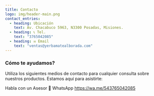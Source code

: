 ```yaml
---
title: Contacto
logo: img/header-main.png
contact_entries:
  - heading: Ubicación
    text: Av. Chacabuco 5963, N3300 Posadas, Misiones.
  - heading: 📞 Tel.
    text: "3765042085"
  - heading: ✉️ Email
    text: "ventas@yerbamatealborada.com"
---
```



<h3 class="f4 b lh-title mb2">Cómo te ayudamos?</h3>

Utiliza los siguientes medios de contacto para cualquier consulta sobre nuestros productos. Estamos aquí para asistirte:

Habla con un Asesor 💬 WhatsApp https://wa.me/543765042085

